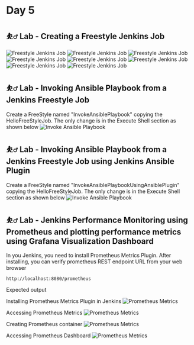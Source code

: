 # Day 5

## ⛹️‍♂️ Lab - Creating a Freestyle Jenkins Job

![Freestyle Jenkins Job](freestyle-1.png)
![Freestyle Jenkins Job](freestyle-2.png)
![Freestyle Jenkins Job](freestyle-3.png)
![Freestyle Jenkins Job](freestyle-4.png)
![Freestyle Jenkins Job](freestyle-5.png)
![Freestyle Jenkins Job](freestyle-6.png)
![Freestyle Jenkins Job](freestyle-7.png)
![Freestyle Jenkins Job](freestyle-8.png)

## ⛹️‍♂️ Lab - Invoking Ansible Playbook from a Jenkins Freestyle Job
Create a FreeStyle named "InvokeAnsiblePlaybook" copying the HelloFreeStyleJob. The only change is in the Execute Shell section as shown below
![Invoke Ansible Playbook](invoke-ansible-playbook-shell.png)

## ⛹️‍♂️ Lab - Invoking Ansible Playbook from a Jenkins Freestyle Job using Jenkins Ansible Plugin
Create a FreeStyle named "InvokeAnsiblePlaybookUsingAnsiblePlugin" copying the HelloFreeStyleJob. The only change is in the Execute Shell section as shown below
![Invoke Ansible Playbook](invoke-ansible-playbook-using-ansible-plugin.png)

## ⛹️‍♂️ Lab - Jenkins Performance Monitoring using Prometheus and plotting performance metrics using Grafana Visualization Dashboard

In you Jenkins, you need to install Prometheus Metrics Plugin.  After installing, you can verify prometheus REST endpoint URL from your web browser
```
http://localhost:8080/prometheus
```

Expected output

Installing Prometheus Metrics Plugin in Jenkins
![Prometheus Metrics](prometheus-3.png)

Accessing Prometheus Metrics
![Prometheus Metrics](prometheus-4.png)

Creating Prometheus container
![Prometheus Metrics](prometheus-1.png)

Accessing Prometheus Dashboard
![Prometheus Metrics](prometheus-2.png)
